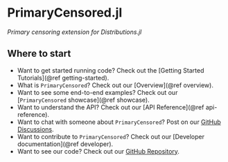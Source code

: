 # PrimaryCensored.jl

*Primary censoring extension for Distributions.jl*

## Where to start

- Want to get started running code? Check out the [Getting Started Tutorials](@ref getting-started).
- What is `PrimaryCensored`? Check out our [Overview](@ref overview).
- Want to see some end-to-end examples? Check out our [`PrimaryCensored` showcase](@ref showcase).
- Want to understand the API? Check out our [API Reference](@ref api-reference).
- Want to chat with someone about `PrimaryCensored`? Post on our [GitHub Discussions](https://github.com/epinowcast/PrimaryCensored.jl/discussions).
- Want to contribute to `PrimaryCensored`? Check out our [Developer documentation](@ref developer).
- Want to see our code? Check out our [GitHub Repository](https://github.com/epinowcast/PrimaryCensored.jl/).
